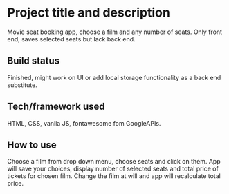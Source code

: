 # Project title and description
Movie seat booking app, choose a film and any number of seats. Only front end, saves selected seats but lack back end.
## Build status
Finished, might work on UI or add local storage functionality as a back end substitute.
## Tech/framework used
HTML, CSS, vanila JS, fontawesome fom GoogleAPIs.
## How to use
Choose a film from drop down menu, choose seats and click on them. App will save your choices, display number of selected seats and total price of tickets for chosen film. Change the film at will and app will recalculate total price.

